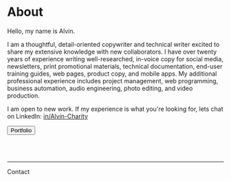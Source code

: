 # About

Hello, my name is Alvin.

I am a thoughtful, detail-oriented copywriter and technical writer excited to share my extensive knowledge with new collaborators. I have over twenty years of experience writing well-researched, in-voice copy for social media, newsletters, print promotional materials, technical documentation, end-user training guides, web pages, product copy, and mobile apps. My additional professional experience includes project management, web programming, business automation, audio engineering, photo editing, and video production.

I am open to new work. If my experience is what you're looking for, lets chat on LinkedIn: [in/Alvin-Charity](https://linkedin.com/in/alvin-charity)

[<button id=".btn .btn-default">Portfolio</button>](/portfolio)

<br /><br />

<hr class="visible" id="visible>

[Contact](../docs/contact.md)